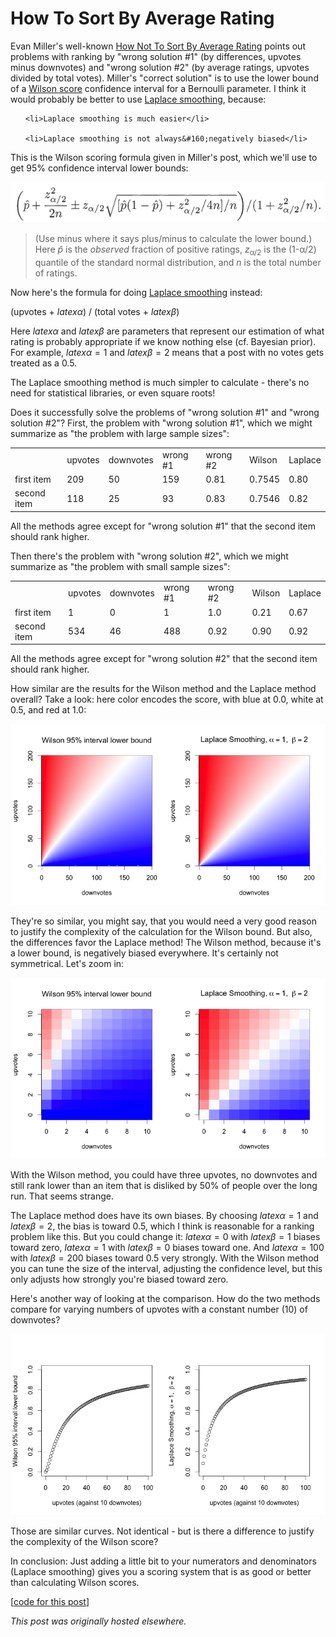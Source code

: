# How To Sort By Average Rating



Evan Miller's well-known <a href="http://www.evanmiller.org/how-not-to-sort-by-average-rating.html">How Not To Sort By Average Rating</a>&#160;points out problems with ranking by "wrong solution #1" (by&#160;differences, upvotes minus downvotes) and&#160;"wrong solution #2" (by average ratings, upvotes divided by total votes). Miller's "correct solution" is to use the lower bound of a <a href="http://en.wikipedia.org/wiki/Binomial_proportion_confidence_interval#Wilson_score_interval">Wilson score</a> confidence interval for a Bernoulli parameter. I think it would probably be better to use <a href="http://en.wikipedia.org/wiki/Additive_smoothing">Laplace smoothing</a>, because:

<ul>

	<li>Laplace smoothing is much easier</li>

	<li>Laplace smoothing is not always&#160;negatively biased</li>

</ul>

This is the Wilson scoring formula given&#160;in Miller's post, which we'll use to get 95% confidence interval lower bounds:

<a href="rating-equation.png"><img class="aligncenter size-full wp-image-918" src="rating-equation.png" alt="rating equation"></a>

<blockquote>(Use minus where it says plus/minus to calculate the lower bound.) Here <em>p&#770;</em> is the <em>observed</em> fraction of positive ratings, <em>z</em><sub>&#945;/2</sub> is the (1-&#945;/2) quantile of the standard normal distribution, and <em>n</em> is the total number of ratings.</blockquote>

Now here's the formula for doing <a href="http://mathbabe.org/2012/09/20/columbia-data-science-course-week-3-naive-bayes-laplace-smoothing-and-scraping-data-off-the-web/">Laplace smoothing</a> instead:

(upvotes + $latex \alpha$) / (total votes + $latex \beta$)

Here $latex \alpha$ and $latex \beta$ are parameters that represent our estimation of what rating is probably appropriate if we know nothing else (cf. Bayesian prior). For example, $latex \alpha = 1$ and $latex \beta = 2$ means that a post with no votes gets treated as a 0.5.

The Laplace smoothing method is much simpler to calculate - there's no need for statistical libraries, or even square roots!

Does it successfully solve the problems of "wrong solution #1" and "wrong solution #2"? First, the problem with "wrong solution #1", which we might summarize as "the problem with large sample sizes":

<table>

<tbody>

<tr>

<td></td>

<td>upvotes</td>

<td>downvotes</td>

<td>wrong #1</td>

<td>wrong #2</td>

<td>Wilson</td>

<td>Laplace</td>

</tr>

<tr>

<td>first item</td>

<td>209</td>

<td>50</td>

<td>159</td>

<td>0.81</td>

<td>0.7545</td>

<td>0.80</td>

</tr>

<tr>

<td>second item</td>

<td>118</td>

<td>25</td>

<td>93</td>

<td>0.83</td>

<td>0.7546</td>

<td>0.82</td>

</tr>

</tbody>

</table>

All the methods&#160;agree except for "wrong solution #1" that the second item should rank higher.

Then there's the problem with "wrong solution #2", which we might summarize as "the problem with small sample sizes":

<table>

<tbody>

<tr>

<td></td>

<td>upvotes</td>

<td>downvotes</td>

<td>wrong #1</td>

<td>wrong #2</td>

<td>Wilson</td>

<td>Laplace</td>

</tr>

<tr>

<td>first item</td>

<td>1</td>

<td>0</td>

<td>1</td>

<td>1.0</td>

<td>0.21</td>

<td>0.67</td>

</tr>

<tr>

<td>second item</td>

<td>534</td>

<td>46</td>

<td>488</td>

<td>0.92</td>

<td>0.90</td>

<td>0.92</td>

</tr>

</tbody>

</table>

All the methods agree except for "wrong solution #2" that the second item should rank higher.

How similar are the results for the Wilson method and&#160;the Laplace method overall? Take a look: here color encodes the score, with blue at 0.0, white at 0.5, and red at 1.0:

<a href="plot1.png"><img class="aligncenter size-large wp-image-938" src="plot1.png" alt="plot of Wilson and Laplace methods"></a>

They're so similar, you might say, that you would need a very good reason to justify the complexity of the calculation for the Wilson bound. But also, the differences favor the Laplace method! The Wilson method, because it's a lower bound, is negatively biased everywhere. It's certainly not symmetrical. Let's zoom in:

<a href="plot2.png"><img class="aligncenter size-large wp-image-939" src="plot2.png" alt="plot of Wilson and Laplace methods - zoomed"></a>

With the Wilson method, you could have three upvotes, no downvotes and still rank lower than an item that is disliked by 50% of people over the long run. That seems strange.

The Laplace method does have its own biases. By choosing $latex \alpha=1$ and $latex \beta=2$, the bias is toward 0.5, which I think is reasonable for a ranking problem like this. But you could change it: $latex \alpha=0$ with&#160;$latex \beta=1$ biases toward zero,&#160;$latex \alpha=1$ with&#160;$latex \beta=0$ biases toward one. And&#160;$latex \alpha=100$ with $latex \beta=200$ biases toward 0.5 very strongly. With the Wilson method you can tune the size of the interval, adjusting the confidence level, but this only adjusts how strongly you're biased toward zero.

Here's another way of looking at the comparison. How do the two methods compare for varying numbers of upvotes with a constant number (10) of downvotes?

<a href="plot3.png"><img class="aligncenter wp-image-942 size-large" src="plot3.png" alt="Wilson and Laplace methods again"></a>

Those are similar curves. Not identical - but is there a difference to justify the complexity of the Wilson score?

In conclusion: Just adding a little bit to your&#160;numerators and denominators (Laplace smoothing) gives you a scoring system that is as good or better than calculating Wilson scores.

[<a href="https://gist.github.com/ajschumacher/b9645724d9d842810613">code for this post</a>]



*This post was originally hosted elsewhere.*
